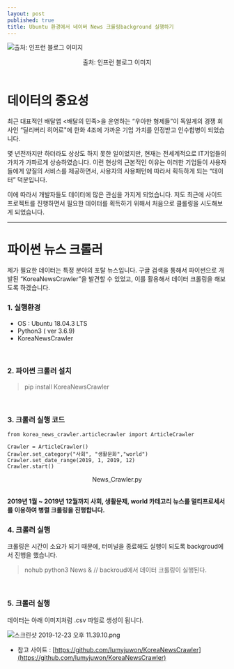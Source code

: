 ```yaml
---
layout: post
published: true
title: Ubuntu 환경에서 네이버 News 크롤링background 실행하기
---
```


![ 출처: 인프런 블로그 이미지]({{site.baseurl}}/img/python-web-crawling.jpg)
<center>출처: 인프런 블로그 이미지</center> <br>

# 데이터의 중요성 <br>
 최근 대표적인 배달앱 <배달의 민족>을 운영하는 “우아한 형제들”이 독일계의 경쟁 회사인 “딜리버리 히어로"에 한화 4조에 가까운 기업 가치를 인정받고 인수합병이 되었습니다.

 몇 년전까지만 하더라도 상상도 하지 못한 일이었지만, 현재는 전세계적으로 IT기업들의 가치가 가파르게 상승하였습니다. 이런 현상의 근본적인 이유는 이러한 기업들이 사용자들에게 양질의 서비스를 제공하면서, 사용자의 사용패턴에 따라서 획득하게 되는 “데이터” 덕분입니다.

 이에 따라서 개발자들도 데이터에 많은 관심을 가지게 되었습니다. 저도 최근에 사이드 프로젝트를 진행하면서 필요한 데이터를 획득하기 위해서 처음으로 클롤링을 시도해보게 되었습니다.
 
 --- 
 
# 파이썬 뉴스 크롤러 <br>
 제가 필요한 데이터는 특정 분야의 포탈 뉴스입니다. 구글 검색을 통해서 파이썬으로 개발된 “KoreaNewsCrawler”을 발견할 수 있었고, 이를 활용해서 데이터 크롤링을 해보도록 하겠습니다.
 
 
### 1. 실행환경
 
 * OS : Ubuntu 18.04.3 LTS
 * Python3 ( ver 3.6.9)
 * KoreaNewsCrawler
 
<br>


### 2. 파이썬 크롤러 설치
> pip install KoreaNewsCrawler
<br>


### 3. 크롤러 실행 코드
    
    from korea_news_crawler.articlecrawler import ArticleCrawler

	Crawler = ArticleCrawler()  
	Crawler.set_category("사회", "생활문화","world")  
	Crawler.set_date_range(2019, 1, 2019, 12)  
	Crawler.start()

<center>News_Crawler.py</center> <br>

**2019년 1월 ~ 2019년 12월까지 사회, 생활문제, world 카테고리 뉴스를 멀티프로세서를 이용하여 병렬 크롤링을 진행합니다.**


### 4. 크롤러 실행

크롤링은 시간이 소요가 되기 때문에, 터미널을 종료해도 실행이 되도록 backgroud에서 진행을 했습니다.

> nohub python3 News & // backroud에서 데이터 크롤링이 실행된다.
    
<br>

### 5. 크롤러 실행

데이터는 아래 이미지처럼 .csv 파일로 생성이 됩니다. 

![스크린샷 2019-12-23 오후 11.39.10.png]({{site.baseurl}}/img/%E1%84%89%E1%85%B3%E1%84%8F%E1%85%B3%E1%84%85%E1%85%B5%E1%86%AB%E1%84%89%E1%85%A3%E1%86%BA%202019-12-23%20%E1%84%8B%E1%85%A9%E1%84%92%E1%85%AE%2011.39.10.png)


* 참고 사이트 : [https://github.com/lumyjuwon/KoreaNewsCrawler](https://github.com/lumyjuwon/KoreaNewsCrawler)
